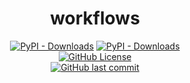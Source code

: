 <h1 align="center">workflows</h1>
<p align="center">
  <a href="https://pypi.org/project/acemeta">
    <img alt="PyPI - Downloads" src="https://img.shields.io/pypi/v/acemeta?style=for-the-badge&logo=pypi&logoColor=white&label=Version&color=5865F2"></a>
  <a href="https://pypi.org/project/acemeta/">
    <img alt="PyPI - Downloads" src="https://img.shields.io/pypi/dw/acemeta?style=for-the-badge&logo=pypi&logoColor=white&label=Downloads&color=5865F2"></a>
  <br>
  <a href="https://github.com/annhilati/workflows?tab=GPL-3.0-1-ov-file">
    <img alt="GitHub License" src="https://img.shields.io/github/license/annhilati/workflows?style=for-the-badge&label=License&color=F23F42"></a>
  <br>
  <a href="https://github.com/annhilati/workflows">
    <img alt="GitHub last commit" src="https://img.shields.io/github/last-commit/annhilati/workflows?style=for-the-badge&logo=github&label=Latest%20Commit&color=23A55A"></a>  
